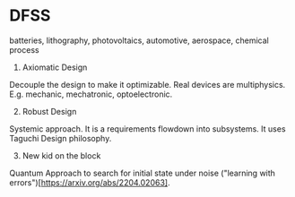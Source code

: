 # DFSS 

batteries, lithography, photovoltaics, automotive, aerospace, chemical process

1. Axiomatic Design

Decouple the design to make it optimizable. Real devices are multiphysics. E.g. mechanic, mechatronic, optoelectronic.

2. Robust Design

Systemic approach. It is a requirements flowdown into subsystems. It uses Taguchi Design philosophy.

3. New kid on the block

Quantum Approach to search for initial state under noise ("learning with errors")[https://arxiv.org/abs/2204.02063].
